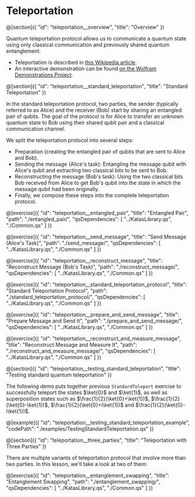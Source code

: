 # Teleportation

@[section]({
    "id": "teleportation__overview",
    "title": "Overview"
})

Quantum teleportation protocol allows us to communicate a quantum state using only classical communication and previously shared quantum entanglement.

- Teleportation is described in [this Wikipedia article](https://en.wikipedia.org/wiki/Quantum_teleportation).
- An interactive demonstration can be found [on the Wolfram Demonstrations Project](http://demonstrations.wolfram.com/QuantumTeleportation/).

@[section]({
    "id": "teleportation__standard_teleportation",
    "title": "Standard Teleportation"
})

In the standard teleportation protocol, two parties, the sender (typically referred to as Alice) and the receiver (Bob) start by sharing an entangled pair of qubits. The goal of the protocol is for Alice to transfer an unknown quantum state to Bob using their shared qubit pair and a classical communication channel.

We split the teleportation protocol into several steps:

- Preparation (creating the entangled pair of qubits that are sent to Alice and Bob).
- Sending the message (Alice's task): Entangling the message qubit with Alice's qubit and extracting two classical bits to be sent to Bob.
- Reconstructing the message (Bob's task): Using the two classical bits Bob received from Alice to get Bob's qubit into the state in which the message qubit had been originally.
- Finally, we compose these steps into the complete teleportation protocol.

@[exercise]({
    "id": "teleportation__entangled_pair",
    "title": "Entangled Pair",
    "path": "./entangled_pair/",
    "qsDependencies": [
        "../KatasLibrary.qs",
        "./Common.qs"
    ]
})

@[exercise]({
    "id": "teleportation__send_message",
    "title": "Send Message (Alice's Task)",
    "path": "./send_message/",
    "qsDependencies": [
        "../KatasLibrary.qs",
        "./Common.qs"
    ]
})

@[exercise]({
    "id": "teleportation__reconstruct_message",
    "title": "Reconstruct Message (Bob's Task)",
    "path": "./reconstruct_message/",
    "qsDependencies": [
        "../KatasLibrary.qs",
        "./Common.qs"
    ]
})

@[exercise]({
    "id": "teleportation__standard_teleportation_protocol",
    "title": "Standard Teleportation Protocol",
    "path": "./standard_teleportation_protocol/",
    "qsDependencies": [
        "../KatasLibrary.qs",
        "./Common.qs"
    ]
})

@[exercise]({
    "id": "teleportation__prepare_and_send_message",
    "title": "Prepare Message and Send It",
    "path": "./prepare_and_send_message/",
    "qsDependencies": [
        "../KatasLibrary.qs",
        "./Common.qs"
    ]
})

@[exercise]({
    "id": "teleportation__reconstruct_and_measure_message",
    "title": "Reconstruct Message and Measure It",
    "path": "./reconstruct_and_measure_message/",
    "qsDependencies": [
        "../KatasLibrary.qs",
        "./Common.qs"
    ]
})

@[section]({
    "id": "teleportation__testing_standard_teleportation",
    "title": "Testing standard quantum teleportation"
})

The following demo puts together previous `StandardTeleport` exercise to successfully teleport the states $\ket{0}$ and $\ket{1}$, as well as superposition states such as $\frac{1}{2}(\ket{0}+\ket{1})$, $\frac{1}{2}(\ket{0}-\ket{1})$, $\frac{1}{2}(\ket{0}+i\ket{1})$ and $\frac{1}{2}(\ket{0}-i\ket{1})$.

@[example]({
    "id": "teleportation__testing_standard_teleportation_example", 
    "codePath": "./examples/TestingStandardTeleportation.qs"
})

@[section]({
    "id": "teleportation__three_parties",
    "title": "Teleportation with Three Parties"
})

There are multiple variants of teleportation protocol that involve more than two parties. In this lesson, we'll take a look at two of them:

@[exercise]({
    "id": "teleportation__entanglement_swapping",
    "title": "Entanglement Swapping",
    "path": "./entanglement_swapping/",
    "qsDependencies": [
        "../KatasLibrary.qs",
        "./Common.qs"
    ]
})